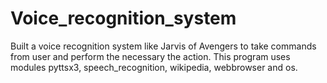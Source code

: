 # Voice_recognition_system
Built a voice recognition system like Jarvis of Avengers to take commands from user and perform the necessary the action. This program uses modules pyttsx3, speech_recognition, wikipedia, webbrowser and os.
